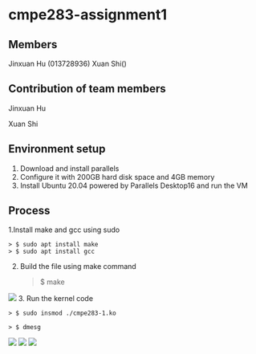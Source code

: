 # cmpe283-assignment1
## Members
Jinxuan Hu (013728936) Xuan Shi()
## Contribution of team members
Jinxuan Hu

Xuan Shi
## Environment setup
1. Download and install parallels  
2. Configure it with 200GB hard disk space and 4GB memory
3. Install Ubuntu 20.04 powered by Parallels Desktop16 and run the VM

## Process
1.Install make and gcc using sudo

	> $ sudo apt install make         
	> $ sudo apt install gcc

2. Build the file using make command
	> $ make
  <image src = "https://github.com/JinxuanHu/cmpe283-assignment1/blob/master/screenshot/command-make.png">
3. Run the kernel code

	> $ sudo insmod ./cmpe283-1.ko
  
	> $ dmesg
  <image src = "https://github.com/JinxuanHu/cmpe283-assignment1/blob/master/screenshot/procbased.png">
  <image src = "https://github.com/JinxuanHu/cmpe283-assignment1/blob/master/screenshot/secondary-entry.png">
  <image src = "https://github.com/JinxuanHu/cmpe283-assignment1/blob/master/screenshot/exit.png">
